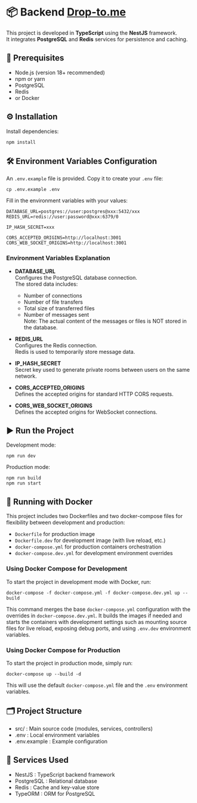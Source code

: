 # 📦 Backend [Drop-to.me](https://drop-to.me/)

This project is developed in **TypeScript** using the **NestJS** framework.  
It integrates **PostgreSQL** and **Redis** services for persistence and caching.

## 🚀 Prerequisites

- Node.js (version 18+ recommended)
- npm or yarn
- PostgreSQL
- Redis
- or Docker

## ⚙️ Installation


Install dependencies:

```
npm install
```

## 🛠 Environment Variables Configuration

An `.env.example` file is provided. Copy it to create your `.env` file:

```
cp .env.example .env
```

Fill in the environment variables with your values:

```
DATABASE_URL=postgres://user:postgres@xxx:5432/xxx
REDIS_URL=redis://user:password@xxx:6379/0

IP_HASH_SECRET=xxx

CORS_ACCEPTED_ORIGINS=http://localhost:3001
CORS_WEB_SOCKET_ORIGINS=http://localhost:3001
```

### Environment Variables Explanation

- **DATABASE_URL**  
  Configures the PostgreSQL database connection.  
  The stored data includes:
  - Number of connections
  - Number of file transfers
  - Total size of transferred files
  - Number of messages sent  
  Note: The actual content of the messages or files is NOT stored in the database.

- **REDIS_URL**  
  Configures the Redis connection.  
  Redis is used to temporarily store message data.

- **IP_HASH_SECRET**  
  Secret key used to generate private rooms between users on the same network.

- **CORS_ACCEPTED_ORIGINS**  
  Defines the accepted origins for standard HTTP CORS requests.

- **CORS_WEB_SOCKET_ORIGINS**  
  Defines the accepted origins for WebSocket connections.

## ▶️ Run the Project

Development mode:

```
npm run dev
```

Production mode:

```
npm run build
npm run start
```


## 🐳 Running with Docker

This project includes two Dockerfiles and two docker-compose files for flexibility between development and production:

- `Dockerfile` for production image
- `Dockerfile.dev` for development image (with live reload, etc.)
- `docker-compose.yml` for production containers orchestration
- `docker-compose.dev.yml` for development environment overrides

### Using Docker Compose for Development

To start the project in development mode with Docker, run:

```
docker-compose -f docker-compose.yml -f docker-compose.dev.yml up --build
```


This command merges the base `docker-compose.yml` configuration with the overrides in `docker-compose.dev.yml`. It builds the images if needed and starts the containers with development settings such as mounting source files for live reload, exposing debug ports, and using `.env.dev` environment variables.

### Using Docker Compose for Production

To start the project in production mode, simply run:

```
docker-compose up --build -d
```

This will use the default `docker-compose.yml` file and the `.env` environment variables.

## 🗂 Project Structure

- src/ : Main source code (modules, services, controllers)
- .env : Local environment variables
- .env.example : Example configuration

## 🧩 Services Used

- NestJS : TypeScript backend framework
- PostgreSQL : Relational database
- Redis : Cache and key-value store
- TypeORM : ORM for PostgreSQL

